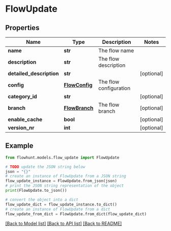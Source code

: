 # FlowUpdate


## Properties

Name | Type | Description | Notes
------------ | ------------- | ------------- | -------------
**name** | **str** | The flow name | 
**description** | **str** | The flow description | 
**detailed_description** | **str** |  | [optional] 
**config** | [**FlowConfig**](FlowConfig.md) | The flow configuration | 
**category_id** | **str** |  | [optional] 
**branch** | [**FlowBranch**](FlowBranch.md) | The flow branch | [optional] 
**enable_cache** | **bool** |  | [optional] 
**version_nr** | **int** |  | [optional] 

## Example

```python
from flowhunt.models.flow_update import FlowUpdate

# TODO update the JSON string below
json = "{}"
# create an instance of FlowUpdate from a JSON string
flow_update_instance = FlowUpdate.from_json(json)
# print the JSON string representation of the object
print(FlowUpdate.to_json())

# convert the object into a dict
flow_update_dict = flow_update_instance.to_dict()
# create an instance of FlowUpdate from a dict
flow_update_from_dict = FlowUpdate.from_dict(flow_update_dict)
```
[[Back to Model list]](../README.md#documentation-for-models) [[Back to API list]](../README.md#documentation-for-api-endpoints) [[Back to README]](../README.md)


